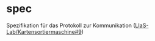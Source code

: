 # spec
Spezifikation für das Protokoll zur Kommunikation ([LIaS-Lab/Kartensortiermaschine#9](https://github.com/LIaS-Lab/Kartensortiermaschine/issues/9))
